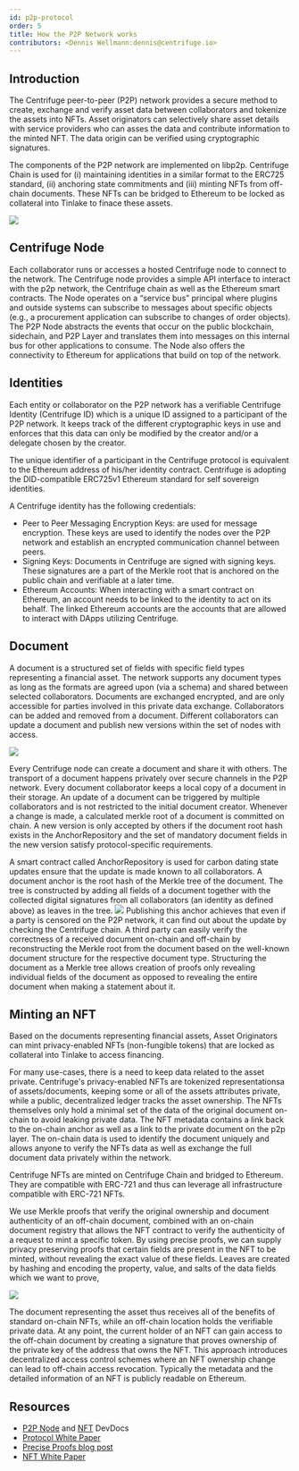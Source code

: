 ```yaml
---
id: p2p-protocol
order: 5
title: How the P2P Network works
contributors: <Dennis Wellmann:dennis@centrifuge.io>
---
```


## Introduction

The Centrifuge peer-to-peer (P2P) network provides a secure method to create, exchange and verify asset data between collaborators and tokenize the assets into NFTs. Asset originators can selectively share asset details with service providers who can asses the data and contribute information to the minted NFT. The data origin can be verified using cryptographic signatures.

The components of the P2P network are implemented on libp2p. Centrifuge Chain is used for (i) maintaining identities in a similar format to the ERC725 standard, (ii) anchoring state commitments and (iii) minting NFTs from off-chain documents. These NFTs can be bridged to Ethereum to be locked as collateral into Tinlake to finace these assets.

![](https://storage.googleapis.com/centrifuge-hackmd/upload_dfd8d8b67c8f6507b946c7473dc702c7.png)

## Centrifuge Node

Each collaborator runs or accesses a hosted Centrifuge node to connect to the network. The Centrifuge node provides a simple API interface to interact with the p2p network, the Centrifuge chain as well as the Ethereum smart contracts. The Node operates on a “service bus” principal where plugins and outside systems can subscribe to messages about specific objects (e.g., a procurement application can subscribe to changes of order objects). The P2P Node abstracts the events that occur on the public blockchain, sidechain, and P2P Layer and translates them into messages on this internal bus for other applications to consume. The Node also offers the connectivity to Ethereum for applications that build on top of the network.

## Identities

Each entity or collaborator on the P2P network has a verifiable Centrifuge Identity (Centrifuge ID) which is a unique ID assigned to a participant of the P2P network. It keeps track of the different cryptographic keys in use and enforces that this data can only be modified by the creator and/or a delegate chosen by the creator.

The unique identifier of a participant in the Centrifuge protocol is equivalent to the Ethereum address of his/her identity contract. Centrifuge is adopting the DID-compatible ERC725v1 Ethereum standard for self sovereign identities.

A Centrifuge identity has the following credentials:

- Peer to Peer Messaging Encryption Keys: are used for message encryption. These keys are used to identify the nodes over the P2P network and establish an encrypted communication channel between peers.
- Signing Keys: Documents in Centrifuge are signed with signing keys. These signatures are a part of the Merkle root that is anchored on the public chain and verifiable at a later time.
- Ethereum Accounts: When interacting with a smart contract on Ethereum, an account needs to be linked to the identity to act on its behalf. The linked Ethereum accounts are the accounts that are allowed to interact with DApps utilizing Centrifuge.

## Document

A document is a structured set of fields with specific field types representing a financial asset. The network supports any document types as long as the formats are agreed upon (via a schema) and shared between selected collaborators. Documents are exchanged encrypted, and are only accessible for parties involved in this private data exchange. Collaborators can be added and removed from a document. Different collaborators can update a document and publish new versions within the set of nodes with access.

![](https://storage.googleapis.com/centrifuge-hackmd/upload_81ec42645c03abeabe14b15adf24780f.png)

Every Centrifuge node can create a document and share it with others. The transport of a document happens privately over secure channels in the P2P network. Every document collaborator keeps a local copy of a document in their storage. An update of a document can be triggered by multiple collaborators and is not restricted to the initial document creator. Whenever a change is made, a calculated merkle root of a document is committed on chain. A new version is only accepted by others if the document root hash exists in the AnchorRepository and the set of mandatory document fields in the new version satisfy protocol-specific requirements.

A smart contract called AnchorRepository is used for carbon dating state updates ensure that the update is made known to all collaborators. A document anchor is the root hash of the Merkle tree of the document. The tree is constructed by adding all fields of a document together with the collected digital signatures from all collaborators (an identity as defined above) as leaves in the tree.
![](https://storage.googleapis.com/centrifuge-hackmd/upload_c536a5a48472227b3f073ce9be060dac.png)
Publishing this anchor achieves that even if a party is censored on the P2P network, it can find out about the update by checking the Centrifuge chain. A third party can easily verify the correctness of a received document on-chain and off-chain by reconstructing the Merkle root from the document based on the well-known document structure for the respective document type. Structuring the document as a Merkle tree allows creation of proofs only revealing individual fields of the document as opposed to revealing the entire document when making a statement about it.

## Minting an NFT

Based on the documents representing financial assets, Asset Originators can mint privacy-enabled NFTs (non-fungible tokens) that are locked as collateral into Tinlake to access financing.

For many use-cases, there is a need to keep data related to the asset private. Centrifuge's privacy-enabled NFTs are tokenized representationsa of assets/documents, keeping some or all of the assets attributes private, while a public, decentralized ledger tracks the asset ownership. The NFTs themselves only hold a minimal set of the data of the original document on-chain to avoid leaking private data. The NFT metadata contains a link back to the on-chain anchor as well as a link to the private document on the p2p layer. The on-chain data is used to identify the document uniquely and allows anyone to verify the NFTs data as well as exchange the full document data privately within the network.

Centrifuge NFTs are minted on Centrifuge Chain and bridged to Ethereum. They are compatible with ERC-721 and thus can leverage all infrastructure compatible with ERC-721 NFTs.

We use Merkle proofs that verify the original ownership and document authenticity of an off-chain document, combined with an on-chain document registry that allows the NFT contract to verify the authenticity of a request to mint a specific token. By using precise proofs, we can supply privacy preserving proofs that certain fields are present in the NFT to be minted, without revealing the exact value of these fields. Leaves are created by hashing and encoding the property, value, and salts of the data fields which we want to prove,

![](https://storage.googleapis.com/centrifuge-hackmd/upload_9dbcbd4a0443c9e3446c07968ad47cfb.png)

The document representing the asset thus receives all of the benefits of standard on-chain NFTs, while an off-chain location holds the verifiable private data. At any point, the current holder of an NFT can gain access to the off-chain document by creating a signature that proves ownership of the private key of the address that owns the NFT. This approach introduces decentralized access control schemes where an NFT ownership change can lead to off-chain access revocation. Typically the metadata and the detailed information of an NFT is publicly readable on Ethereum.

## Resources

- [P2P Node](https://developer.centrifuge.io/cent-node/) and [NFT](https://developer.centrifuge.io/nfts/overview/introduction/) DevDocs
- [Protocol White Paper](https://staticw.centrifuge.io/assets/centrifuge_os_protocol_paper.pdf)
- [Precise Proofs blog post](https://medium.com/centrifuge/introducing-precise-proofs-create-validate-field-level-merkle-proofs-a31af9220df0)
- [NFT White Paper](https://github.com/centrifuge/paper-privacy-enabled-nfts/releases/download/v1.01/paper-privacy-enabled-nfts.pdf)
